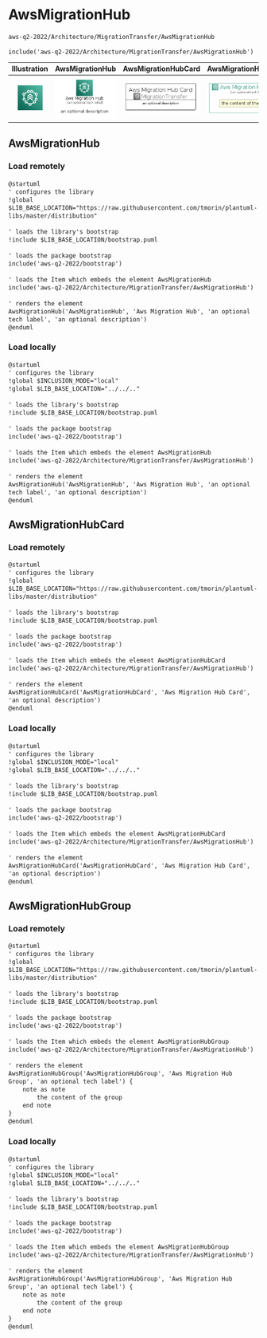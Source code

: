 # AwsMigrationHub


```text
aws-q2-2022/Architecture/MigrationTransfer/AwsMigrationHub
```

```text
include('aws-q2-2022/Architecture/MigrationTransfer/AwsMigrationHub')
```



| Illustration | AwsMigrationHub | AwsMigrationHubCard | AwsMigrationHubGroup |
| :---: | :---: | :---: | :---: |
| ![illustration for Illustration](../../../aws-q2-2022/Architecture/MigrationTransfer/AwsMigrationHub.png) | ![illustration for AwsMigrationHub](../../../aws-q2-2022/Architecture/MigrationTransfer/AwsMigrationHub.Local.png) | ![illustration for AwsMigrationHubCard](../../../aws-q2-2022/Architecture/MigrationTransfer/AwsMigrationHubCard.Local.png) | ![illustration for AwsMigrationHubGroup](../../../aws-q2-2022/Architecture/MigrationTransfer/AwsMigrationHubGroup.Local.png) |




## AwsMigrationHub

### Load remotely
```plantuml
@startuml
' configures the library
!global $LIB_BASE_LOCATION="https://raw.githubusercontent.com/tmorin/plantuml-libs/master/distribution"

' loads the library's bootstrap
!include $LIB_BASE_LOCATION/bootstrap.puml

' loads the package bootstrap
include('aws-q2-2022/bootstrap')

' loads the Item which embeds the element AwsMigrationHub
include('aws-q2-2022/Architecture/MigrationTransfer/AwsMigrationHub')

' renders the element
AwsMigrationHub('AwsMigrationHub', 'Aws Migration Hub', 'an optional tech label', 'an optional description')
@enduml
```

### Load locally
```plantuml
@startuml
' configures the library
!global $INCLUSION_MODE="local"
!global $LIB_BASE_LOCATION="../../.."

' loads the library's bootstrap
!include $LIB_BASE_LOCATION/bootstrap.puml

' loads the package bootstrap
include('aws-q2-2022/bootstrap')

' loads the Item which embeds the element AwsMigrationHub
include('aws-q2-2022/Architecture/MigrationTransfer/AwsMigrationHub')

' renders the element
AwsMigrationHub('AwsMigrationHub', 'Aws Migration Hub', 'an optional tech label', 'an optional description')
@enduml
```

## AwsMigrationHubCard

### Load remotely
```plantuml
@startuml
' configures the library
!global $LIB_BASE_LOCATION="https://raw.githubusercontent.com/tmorin/plantuml-libs/master/distribution"

' loads the library's bootstrap
!include $LIB_BASE_LOCATION/bootstrap.puml

' loads the package bootstrap
include('aws-q2-2022/bootstrap')

' loads the Item which embeds the element AwsMigrationHubCard
include('aws-q2-2022/Architecture/MigrationTransfer/AwsMigrationHub')

' renders the element
AwsMigrationHubCard('AwsMigrationHubCard', 'Aws Migration Hub Card', 'an optional description')
@enduml
```

### Load locally
```plantuml
@startuml
' configures the library
!global $INCLUSION_MODE="local"
!global $LIB_BASE_LOCATION="../../.."

' loads the library's bootstrap
!include $LIB_BASE_LOCATION/bootstrap.puml

' loads the package bootstrap
include('aws-q2-2022/bootstrap')

' loads the Item which embeds the element AwsMigrationHubCard
include('aws-q2-2022/Architecture/MigrationTransfer/AwsMigrationHub')

' renders the element
AwsMigrationHubCard('AwsMigrationHubCard', 'Aws Migration Hub Card', 'an optional description')
@enduml
```

## AwsMigrationHubGroup

### Load remotely
```plantuml
@startuml
' configures the library
!global $LIB_BASE_LOCATION="https://raw.githubusercontent.com/tmorin/plantuml-libs/master/distribution"

' loads the library's bootstrap
!include $LIB_BASE_LOCATION/bootstrap.puml

' loads the package bootstrap
include('aws-q2-2022/bootstrap')

' loads the Item which embeds the element AwsMigrationHubGroup
include('aws-q2-2022/Architecture/MigrationTransfer/AwsMigrationHub')

' renders the element
AwsMigrationHubGroup('AwsMigrationHubGroup', 'Aws Migration Hub Group', 'an optional tech label') {
    note as note
        the content of the group
    end note
}
@enduml
```

### Load locally
```plantuml
@startuml
' configures the library
!global $INCLUSION_MODE="local"
!global $LIB_BASE_LOCATION="../../.."

' loads the library's bootstrap
!include $LIB_BASE_LOCATION/bootstrap.puml

' loads the package bootstrap
include('aws-q2-2022/bootstrap')

' loads the Item which embeds the element AwsMigrationHubGroup
include('aws-q2-2022/Architecture/MigrationTransfer/AwsMigrationHub')

' renders the element
AwsMigrationHubGroup('AwsMigrationHubGroup', 'Aws Migration Hub Group', 'an optional tech label') {
    note as note
        the content of the group
    end note
}
@enduml
```


